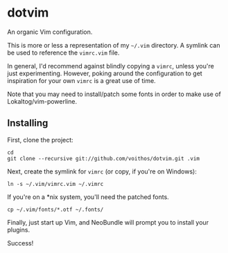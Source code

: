 dotvim
======

An organic Vim configuration.

This is more or less a representation of my `~/.vim` directory.
A symlink can be used to reference the `vimrc.vim` file.

In general, I'd recommend against blindly copying a `vimrc`,
unless you're just experimenting. However, poking around the
configuration to get inspiration for your own `vimrc` is
a great use of time.

Note that you may need to install/patch some fonts in order to make
use of Lokaltog/vim-powerline.

Installing
----------

First, clone the project:

    cd
    git clone --recursive git://github.com/voithos/dotvim.git .vim

Next, create the symlink for `vimrc` (or copy, if you're on Windows):
    
    ln -s ~/.vim/vimrc.vim ~/.vimrc

If you're on a \*nix system, you'll need the patched fonts.

    cp ~/.vim/fonts/*.otf ~/.fonts/

Finally, just start up Vim, and NeoBundle will prompt you to install
your plugins.

Success!
